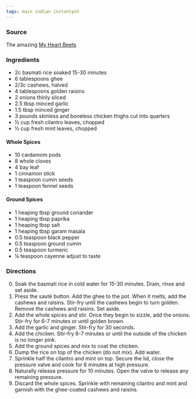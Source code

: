 ```yaml
---
tags: main indian instantpot
---
```


### Source
The amazing [My Heart Beets](https://myheartbeets.com/instant-pot-chicken-biryani/#wprm-recipe-container-10602)

### Ingredients
* 2c basmati rice soaked 15-30 minutes
* 6 tablespoons ghee
* 2/3c cashews, halved
* 4 tablespoons golden raisins
* 2 onions thinly sliced
* 2.5 tbsp minced garlic
* 1.5 tbsp minced ginger
* 3 pounds skinless and boneless chicken thighs cut into quarters
* ½ cup fresh cilantro leaves, chopped
* ½ cup fresh mint leaves, chopped

#### Whole Spices
* 10 cardamom pods
* 8 whole cloves
* 4 bay leaf
* 1 cinnamon stick
* 1 teaspoon cumin seeds
* 1 teaspoon fennel seeds

#### Ground Spices
* 1 heaping tbsp ground coriander
* 1 heaping tbsp paprika
* 1 heaping tbsp salt
* 1 heaping tbsp garam masala
* 0.5 teaspoon black pepper
* 0.5 teaspoon ground cumin
* 0.5 teaspoon turmeric
* ¼ teaspoon cayenne adjust to taste

### Directions
0. Soak the basmati rice in cold water for 15-30 minutes. Drain, rinse and set aside.
0. Press the sauté button. Add the ghee to the pot. When it melts, add the cashews and raisins. Stir-fry until the cashews begin to turn golden. Remove the cashews and raisins. Set aside.
0. Add the whole spices and stir. Once they begin to sizzle, add the onions. Stir-fry for 6-7 minutes or until golden brown.
0. Add the garlic and ginger. Stir-fry for 30 seconds.
0. Add the chicken. Stir-fry 6-7 minutes or until the outside of the chicken is no longer pink.
0. Add the ground spices and mix to coat the chicken.
0. Dump the rice on top of the chicken (do not mix). Add water.
0. Sprinkle half the cilantro and mint on top. Secure the lid, close the pressure valve and cook for 6 minutes at high pressure.
0. Naturally release pressure for 10 minutes. Open the valve to release any remaining pressure.
0. Discard the whole spices. Sprinkle with remaining cilantro and mint and garnish with the ghee-coated cashews and raisins.